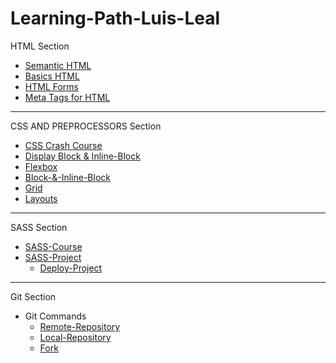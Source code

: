 # Learning-Path-Luis-Leal

HTML Section
* [Semantic HTML](https://github.com/0Mando/Learning-Path)
* [Basics HTML](https://github.com/0Mando/Crash-Course)
* [HTML Forms](https://github.com/0Mando/Learning-Path-Luis-Leal/tree/main/Forms)
* [Meta Tags for HTML](https://github.com/0Mando/Learning-Path-Luis-Leal/tree/main/Meta%20Tags)
---
CSS AND PREPROCESSORS Section
* [CSS Crash Course](https://github.com/0Mando/Learning-Path-Luis-Leal/tree/main/CSS%20Crash%20Course)
* [Display Block & Inline-Block](https://github.com/0Mando/Learning-Path-Luis-Leal/tree/main/Display%20CSS/Block%20%26%20Inline-Block)
* [Flexbox](https://github.com/0Mando/Learning-Path-Luis-Leal/tree/main/Display%20CSS/Flexbox)
* [Block-&-Inline-Block](https://github.com/0Mando/Learning-Path-Luis-Leal/tree/main/Display%20CSS/Block%20%26%20Inline-Block)
* [Grid](https://github.com/0Mando/Learning-Path-Luis-Leal/tree/main/Display%20CSS/Grid)
* [Layouts](https://github.com/0Mando/Learning-Path-Luis-Leal/tree/main/Display%20CSS/Layouts)
---
SASS Section
* [SASS-Course](https://github.com/0Mando/Learning-Path-Luis-Leal/tree/main/SASS%20Course)
* [SASS-Project](https://github.com/0Mando/Learning-Path-Luis-Leal/tree/main/Project%20SASS)
    * [Deploy-Project](https://0mando.github.io/Project-Sass-Portfolio/dist/)
---
Git Section

* Git Commands
    * [Remote-Repository](https://github.com/0Mando/PracticeGitCommands)
    * [Local-Repository](https://github.com/0Mando/DemoRepo2)
    * [Fork](https://github.com/0Mando/Cerrajeria)
